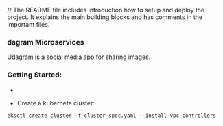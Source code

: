 // The README file includes introduction how to setup and deploy the project. It explains the main building blocks and has comments in the important files.


### dagram Microservices
Udagram is a social media app for sharing images.

### Getting Started:
- 


- Create a kubernete cluster:

`eksctl create cluster -f cluster-spec.yaml --install-vpc-controllers`